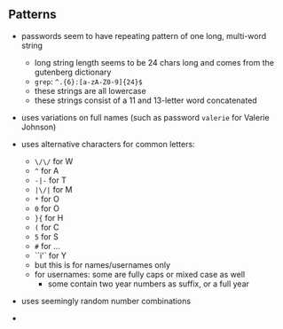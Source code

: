 ## Patterns

- passwords seem to have repeating pattern of one long, multi-word string
    - long string length seems to be 24 chars long and comes from the gutenberg dictionary
    - `grep`: `^.{6}:[a-zA-Z0-9]{24}$`
    - these strings are all lowercase
    - these strings consist of a 11 and 13-letter word concatenated
- uses variations on full names (such as password `valerie` for Valerie Johnson)
- uses alternative characters for common letters:
    - `\/\/` for W
    - `^` for A
    - `-|-` for T
    - `|\/|` for M
    - `*` for O
    - `0` for O
    - `}{` for H
    - `(` for C
    - `5` for S
    - `#` for ...
    - ``i'` for Y
    - but this is for names/usernames only
    - for usernames: some are fully caps or mixed case as well
        - some contain two year numbers as suffix, or a full year
        
- uses seemingly random number combinations
- 
